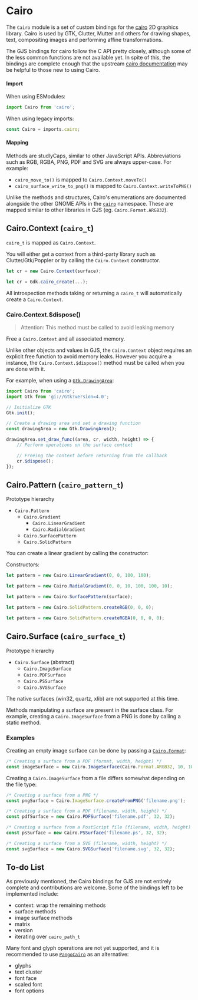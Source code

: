 # Cairo

The `Cairo` module is a set of custom bindings for the [cairo][cairo] 2D
graphics library. Cairo is used by GTK, Clutter, Mutter and others for drawing
shapes, text, compositing images and performing affine transformations.

The GJS bindings for cairo follow the C API pretty closely, although some of the
less common functions are not available yet. In spite of this, the bindings are
complete enough that the upstream [cairo documentation][cairo-docs] may be
helpful to those new to using Cairo.

[cairo]: https://www.cairographics.org/
[cairo-docs]: https://www.cairographics.org/documentation/

#### Import

When using ESModules:

```js
import Cairo from 'cairo';
```

When using legacy imports:

```js
const Cairo = imports.cairo;
```

#### Mapping

Methods are studlyCaps, similar to other JavaScript APIs. Abbreviations such as
RGB, RGBA, PNG, PDF and SVG are always upper-case. For example:

* `cairo_move_to()` is mapped to `Cairo.Context.moveTo()`
* `cairo_surface_write_to_png()` is mapped to `Cairo.Context.writeToPNG()`

Unlike the methods and structures, Cairo's enumerations are documented
alongside the other GNOME APIs in the [`cairo`][cairo-devdocs] namespace. These
are mapped similar to other libraries in GJS (eg. `Cairo.Format.ARGB32`).

[cairo-devdocs]: https://gjs-docs.gnome.org/cairo10

## Cairo.Context (`cairo_t`)

`cairo_t` is mapped as `Cairo.Context`.

You will either get a context from a third-party library such
as Clutter/Gtk/Poppler or by calling the `Cairo.Context` constructor.

```js
let cr = new Cairo.Context(surface);

let cr = Gdk.cairo_create(...);
```

All introspection methods taking or returning a `cairo_t` will automatically
create a `Cairo.Context`.

### Cairo.Context.$dispose()

> Attention: This method must be called to avoid leaking memory

Free a `Cairo.Context` and all associated memory.

Unlike other objects and values in GJS, the `Cairo.Context` object requires an
explicit free function to avoid memory leaks. However you acquire a instance,
the `Cairo.Context.$dispose()` method must be called when you are done with it.

For example, when using a [`Gtk.DrawingArea`][gtkdrawingarea]:

```js
import Cairo from 'cairo';
import Gtk from 'gi://Gtk?version=4.0';

// Initialize GTK
Gtk.init();

// Create a drawing area and set a drawing function
const drawingArea = new Gtk.DrawingArea();

drawingArea.set_draw_func((area, cr, width, height) => {
    // Perform operations on the surface context

    // Freeing the context before returning from the callback
    cr.$dispose();
});
```

[gtkdrawingarea]: https://gjs-docs.gnome.org/gtk40/gtk.drawingarea


## Cairo.Pattern (`cairo_pattern_t`)

Prototype hierarchy

* `Cairo.Pattern`
  * `Cairo.Gradient`
    * `Cairo.LinearGradient`
    * `Cairo.RadialGradient`
  * `Cairo.SurfacePattern`
  * `Cairo.SolidPattern`

You can create a linear gradient by calling the constructor:

Constructors:
```js
let pattern = new Cairo.LinearGradient(0, 0, 100, 100);

let pattern = new Cairo.RadialGradient(0, 0, 10, 100, 100, 10);

let pattern = new Cairo.SurfacePattern(surface);

let pattern = new Cairo.SolidPattern.createRGB(0, 0, 0);

let pattern = new Cairo.SolidPattern.createRGBA(0, 0, 0, 0);
```

## Cairo.Surface (`cairo_surface_t`)

Prototype hierarchy

* `Cairo.Surface` (abstract)
  * `Cairo.ImageSurface`
  * `Cairo.PDFSurface`
  * `Cairo.PSSurface`
  * `Cairo.SVGSurface`

The native surfaces (win32, quartz, xlib) are not supported at this time.

Methods manipulating a surface are present in the surface class. For example,
creating a `Cairo.ImageSurface` from a PNG is done by calling a static method.

### Examples

Creating an empty image surface can be done by passing a [`Cairo.Format`]:

```js
/* Creating a surface from a PDF (format, width, height) */
const imageSurface = new Cairo.ImageSurface(Cairo.Format.ARGB32, 10, 10);
```

Creating a `Cairo.ImageSurface` from a file differs somewhat depending on the
file type:

```js
/* Creating a surface from a PNG */
const pngSurface = Cairo.ImageSurface.createFromPNG('filename.png');

/* Creating a surface from a PDF (filename, width, height) */
const pdfSurface = new Cairo.PDFSurface('filename.pdf', 32, 32);

/* Creating a surface from a PostScript file (filename, width, height) */
const psSurface = new Cairo.PSSurface('filename.ps', 32, 32);

/* Creating a surface from a SVG (filename, width, height) */
const svgSurface = new Cairo.SVGSurface('filename.svg', 32, 32);
```

[`Cairo.Format`]: https://gjs-docs.gnome.org/cairo10/cairo.format

## To-do List

As previously mentioned, the Cairo bindings for GJS are not entirely complete
and contributions are welcome. Some of the bindings left to be implemented
include:

* context: wrap the remaining methods
* surface methods
* image surface methods
* matrix
* version
* iterating over `cairo_path_t`

Many font and glyph operations are not yet supported, and it is recommended to
use [`PangoCairo`][pango-cairo] as an alternative:

* glyphs
* text cluster
* font face
* scaled font
* font options

[pango-cairo]: https://gjs-docs.gnome.org/pangocairo10
